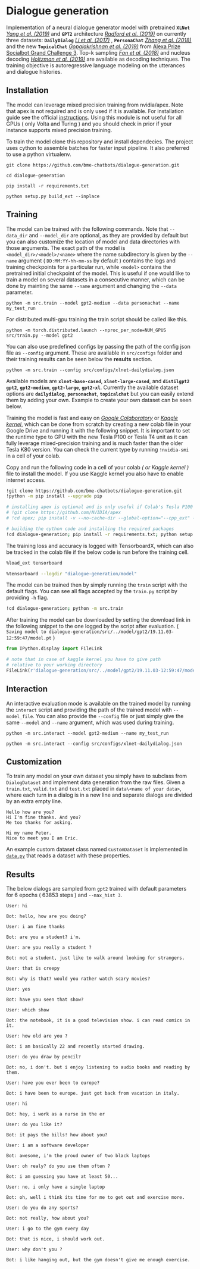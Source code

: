 # Dialogue generation

Implementation of a neural dialogue generator model with pretrained **`XLNet`**  *[Yang et al. (2019)](https://arxiv.org/pdf/1906.08237.pdf)* and **`GPT2`** architecture *[Radford et al. (2019)](https://d4mucfpksywv.cloudfront.net/better-language-models/language-models.pdf)* on currently three datasets: **`DailyDialog`** *[Li et al. (2017)](https://arxiv.org/pdf/1710.03957.pdf)* , **`PersonaChat`** *[Zhang et al. (2018)](https://arxiv.org/pdf/1801.07243.pdf)* and the new **`TopicalChat`** *[Gopalakrishnan et al. (2019)](https://m.media-amazon.com/images/G/01/amazon.jobs/3079_Paper._CB1565131710_.pdf)* from [Alexa Prize Socialbot Grand Challenge 3](https://developer.amazon.com/blogs/alexa/post/30dc5515-3b9f-4ec2-8f2a-ac98254625c6/topical-chat-dataset-helps-researchers-address-hard-challenges-in-natural-conversation). Top-k sampling *[Fan et al. (2018)](https://arxiv.org/pdf/1904.09751.pdf)* and nucleus decoding *[Holtzman et al. (2019)](https://arxiv.org/pdf/1904.09751.pdf)* are available as decoding techniques. The training objective is autoregressive language modeling on the utterances and dialogue histories.

## Installation

The model can leverage mixed precision training from nvidia/apex. Note that apex is not required and is only used if it is available. For installation guide see the official [instructions](https://github.com/NVIDIA/apex). Using this module is not useful for all GPUs ( only Volta and Turing ) and you should check in prior if your instance supports mixed precision training.

To train the model clone this repository and install dependecies. The project uses cython to assemble batches for faster input pipeline. It also preferred to use a python virtualenv.

```console
git clone https://github.com/bme-chatbots/dialogue-generation.git

cd dialogue-generation

pip install -r requirements.txt

python setup.py build_ext --inplace
```

## Training

The model can be trained with the following commands. Note that `--data_dir` and `--model_dir` are optional, as they are provided by default but you can also customize the location of model and data directories with those arguments. The exact path of the model is `<model_dir>/<model>/<name>` where the name subdirectory is given by the `--name` argument ( `DD:MM:YY-hh-mm-ss` by default ) contains the logs and training checkpoints for a particular run, while `<model>` contains the pretrained initial checkpoint of the model. This is useful if one would like to train a model on several datasets in a consecutive manner, which can be done by mainting the same `--name` argument and changing the `--data` parameter.

```console
python -m src.train --model gpt2-medium --data personachat --name my_test_run
```

For distributed multi-gpu training the train script should be called like this.

```console
python -m torch.distributed.launch --nproc_per_node=NUM_GPUS src/train.py --model gpt2
```

You can also use predefined configs by passing the path of the config json file as `--config` argument. These are available in `src/configs` folder and their training results can be seen below the **results** section.

```console
python -m src.train --config src/configs/xlnet-dailydialog.json
```

Available models are **`xlnet-base-cased`**, **`xlnet-large-cased`**, and **`distilgpt2`** **`gpt2`**, **`gpt2-medium`**, **`gpt2-large`**, **`gpt2-xl`**. Currently the available dataset options are **`dailydialog`**, **`personachat`**, **`topicalchat`** but you can easily extend them by adding your own. Example to create your own dataset can be seen below.

Training the model is fast and easy on *[Google Colaboratory](https://colab.research.google.com/notebooks/welcome.ipynb)* or *[Kaggle kernel](https://www.kaggle.com/kernels)*, which can be done from scratch by creating a new colab file in your Google Drive and running it with the following snippet. It is important to set the runtime type to GPU with the new Tesla P100 or Tesla T4 unit as it can fully leverage mixed-precision training and is much faster than the older Tesla K80 version. You can check the current type by running `!nvidia-smi` in a cell of your colab.

Copy and run the following code in a cell of your colab *( or Kaggle kernel )* file to install the model. If you use Kaggle kernel you also have to enable internet access.

```bash
!git clone https://github.com/bme-chatbots/dialogue-generation.git
!python -m pip install --upgrade pip

# installing apex is optional and is only useful if Colab's Tesla P100 or T4 is used
# !git clone https://github.com/NVIDIA/apex
# !cd apex; pip install -v --no-cache-dir --global-option="--cpp_ext" --global-option="--cuda_ext" .

# building the cython code and installing the required packages
!cd dialogue-generation; pip install -r requirements.txt; python setup.py build_ext --inplace
```

The training loss and accuracy is logged with TensorboardX, which can also be tracked in the colab file if the below code is run before the training cell.

```bash
%load_ext tensorboard
```

```bash
%tensorboard --logdir "dialogue-generation/model"
```

The model can be trained then by simply running the `train` script with the default flags. You can see all flags accepted by the `train.py` script by providing `-h` flag.

```bash
!cd dialogue-generation; python -m src.train
```

After training the model can be downloaded by setting the download link in the following snippet to the one logged by the script after evaluation. ( `Saving model to dialogue-generation/src/../model/gpt2/19.11.03-12:59:47/model.pt` )

```python
from IPython.display import FileLink

# note that in case of kaggle kernel you have to give path
# relative to your working directory
FileLink(r'dialogue-generation/src/../model/gpt2/19.11.03-12:59:47/model.pt')
```

## Interaction

An interactive evaluation mode is available on the trained model by running the `interact` script and providing the path of the trained model with `--model_file`. You can also provide the `--config` file or just simply give the same `--model` and `--name` argument, which was used during training.

```console
python -m src.interact --model gpt2-medium --name my_test_run
```

```console
python -m src.interact --config src/configs/xlnet-dailydialog.json
```

## Customization

To train any model on your own dataset you simply have to subclass from `DialogDataset` and implement data generation from the raw files. Given a `train.txt`, `valid.txt` and `test.txt` placed in `data\<name of your data>`, where each turn in a dialog is in a new line and separate dialogs are divided by an extra empty line.

```text
Hello how are you?
Hi I'm fine thanks. And you?
Me too thanks for asking.

Hi my name Peter.
Nice to meet you I am Eric.
```

An example custom dataset class named `CustomDataset` is implemented in [`data.py`](https://github.com/bme-chatbots/dialogue-generation/blob/05a140b39bf8fb5b12ebb5f7f9f77e56f38ce752/src/data.py#L954) that reads a dataset with these properties.

## Results

The below dialogs are sampled from `gpt2` trained with default parameters for 6 epochs ( 63853 steps ) and `--max_hist 3`.

```text
User: hi

Bot: hello, how are you doing?

User: i am fine thanks

Bot: are you a student? i'm.

User: are you really a student ?

Bot: not a student, just like to walk around looking for strangers.

User: that is creepy

Bot: why is that? would you rather watch scary movies?

User: yes

Bot: have you seen that show?

User: which show

Bot: the notebook, it is a good television show. i can read comics in it.

User: how old are you ?

Bot: i am basically 22 and recently started drawing.

User: do you draw by pencil?

Bot: no, i don't. but i enjoy listening to audio books and reading by them.

User: have you ever been to europe?

Bot: i have been to europe. just got back from vacation in italy.
```

```text
User: hi

Bot: hey, i work as a nurse in the er

User: do you like it?

Bot: it pays the bills! how about you?

User: i am a software developer

Bot: awesome, i'm the proud owner of two black laptops

User: oh realy? do you use them often ?

Bot: i am guessing you have at least 50...

User: no, i only have a single laptop

Bot: oh, well i think its time for me to get out and exercise more.

User: do you do any sports?

Bot: not really, how about you?

User: i go to the gym every day

Bot: that is nice, i should work out.

User: why don't you ?

Bot: i like hanging out, but the gym doesn't give me enough exercise.
```
